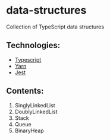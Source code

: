 # data-structures

Collection of TypeScript data structures

## Technologies:

- [Typescript](https://www.typescriptlang.org/)
- [Yarn](https://yarnpkg.com/)
- [Jest](https://github.com/kulshekhar/ts-jest)

## Contents:

1. SinglyLinkedList
2. DoublyLinkedList
3. Stack
4. Queue
5. BinaryHeap
